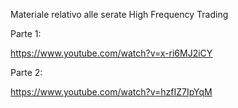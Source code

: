Materiale relativo alle serate High Frequency Trading


Parte 1:

https://www.youtube.com/watch?v=x-ri6MJ2iCY


Parte 2:

https://www.youtube.com/watch?v=hzfIZ7IpYqM
